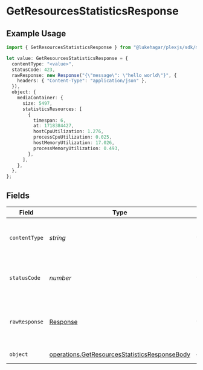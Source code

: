 # GetResourcesStatisticsResponse

## Example Usage

```typescript
import { GetResourcesStatisticsResponse } from "@lukehagar/plexjs/sdk/models/operations";

let value: GetResourcesStatisticsResponse = {
  contentType: "<value>",
  statusCode: 423,
  rawResponse: new Response("{\"message\": \"hello world\"}", {
    headers: { "Content-Type": "application/json" },
  }),
  object: {
    mediaContainer: {
      size: 5497,
      statisticsResources: [
        {
          timespan: 6,
          at: 1718384427,
          hostCpuUtilization: 1.276,
          processCpuUtilization: 0.025,
          hostMemoryUtilization: 17.026,
          processMemoryUtilization: 0.493,
        },
      ],
    },
  },
};
```

## Fields

| Field                                                                                                                 | Type                                                                                                                  | Required                                                                                                              | Description                                                                                                           |
| --------------------------------------------------------------------------------------------------------------------- | --------------------------------------------------------------------------------------------------------------------- | --------------------------------------------------------------------------------------------------------------------- | --------------------------------------------------------------------------------------------------------------------- |
| `contentType`                                                                                                         | *string*                                                                                                              | :heavy_check_mark:                                                                                                    | HTTP response content type for this operation                                                                         |
| `statusCode`                                                                                                          | *number*                                                                                                              | :heavy_check_mark:                                                                                                    | HTTP response status code for this operation                                                                          |
| `rawResponse`                                                                                                         | [Response](https://developer.mozilla.org/en-US/docs/Web/API/Response)                                                 | :heavy_check_mark:                                                                                                    | Raw HTTP response; suitable for custom response parsing                                                               |
| `object`                                                                                                              | [operations.GetResourcesStatisticsResponseBody](../../../sdk/models/operations/getresourcesstatisticsresponsebody.md) | :heavy_minus_sign:                                                                                                    | Resource Statistics                                                                                                   |